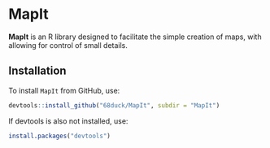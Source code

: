 # MapIt

**MapIt** is an R library designed to facilitate the simple creation of maps, with allowing for control of small details.

## Installation

To install `MapIt` from GitHub, use:

```R
devtools::install_github("68duck/MapIt", subdir = "MapIt")
```

If devtools is also not installed, use:
```R
install.packages("devtools") 
